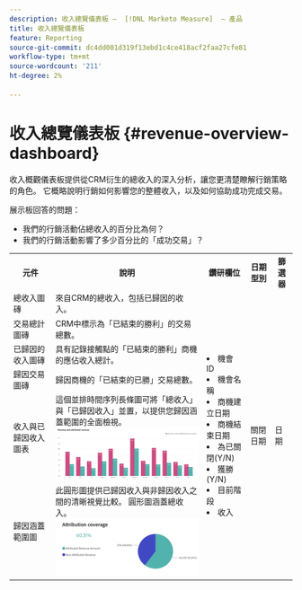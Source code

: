 ```yaml
---
description: 收入總覽儀表板 —  [!DNL Marketo Measure]  — 產品
title: 收入總覽儀表板
feature: Reporting
source-git-commit: dc4dd001d319f13ebd1c4ce418acf2faa27cfe81
workflow-type: tm+mt
source-wordcount: '211'
ht-degree: 2%

---
```


# 收入總覽儀表板 {#revenue-overview-dashboard}

收入概觀儀表板提供從CRM衍生的總收入的深入分析，讓您更清楚瞭解行銷策略的角色。 它概略說明行銷如何影響您的整體收入，以及如何協助成功完成交易。

展示板回答的問題：

* 我們的行銷活動佔總收入的百分比為何？
* 我們的行銷活動影響了多少百分比的「成功交易」？

<table style="table-layout:auto"> 
<tbody>
  <tr> 
   <th>元件</th> 
   <th>說明</th>
   <th>鑽研欄位</th>
   <th>日期型別</th>
   <th>篩選器</th>
  </tr>
  <tr>
    <td>總收入圖磚</td>
    <td>來自CRM的總收入，包括已歸因的收入。</td>
    <td rowspan="6"><li>機會 ID</li>
<li>機會名稱</li>
<li>商機建立日期</li>
<li>商機結束日期</li>
<li>為已關閉(Y/N)</li>
<li>獲勝(Y/N)</li>
<li>目前階段</li>
<li>收入</li></td>
    <td rowspan="6">關閉日期</td>
    <td rowspan="6">日期</td>
  </tr>
  <tr>
    <td>交易總計圖磚</td>
    <td>CRM中標示為「已結束的勝利」的交易總數。</td>
  </tr>
  <tr>
    <td>已歸因的收入圖磚</td>
    <td>具有記錄接觸點的「已結束的勝利」商機的應佔收入總計。</td>
  </tr>
  <tr>
    <td>歸因交易圖磚</td>
    <td>歸因商機的「已結束的已勝」交易總數。</td>
  </tr>
  <tr>
    <td>收入與已歸因收入圖表</td>
    <td>這個並排時間序列長條圖可將「總收入」與「已歸因收入」並置，以提供您歸因涵蓋範圍的全面檢視。
    <br/><img src="assets/revenue-overview-dashboard-1.png" width="600"></td>
  </tr>
  <tr>
    <td>歸因涵蓋範圍圖</td>
    <td>此圓形圖提供已歸因收入與非歸因收入之間的清晰視覺比較。 圓形圖涵蓋總收入。
    <br/>
    <img src="assets/revenue-overview-dashboard-2.png" width="600"></td>
  </tr>
</tbody>
</table>
